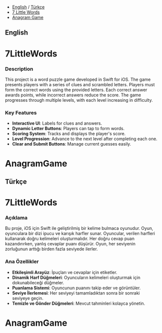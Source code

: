 - [English](#english) / [Türkçe](#türkçe)
- [7 Little Words](#7LittleWords)
- [Anagram Game](#AnagramGame)

## English

# 7LittleWords

### Description
This project is a word puzzle game developed in Swift for iOS. The game presents players with a series of clues and scrambled letters. Players must form the correct words using the provided letters. Each correct answer awards points, while incorrect answers reduce the score. The game progresses through multiple levels, with each level increasing in difficulty.

### Key Features
- **Interactive UI**: Labels for clues and answers.
- **Dynamic Letter Buttons**: Players can tap to form words.
- **Scoring System**: Tracks and displays the player's score.
- **Level Progression**: Advance to the next level after completing each one.
- **Clear and Submit Buttons**: Manage current guesses easily.

# AnagramGame


## Türkçe

# 7LittleWords

### Açıklama
Bu proje, iOS için Swift ile geliştirilmiş bir kelime bulmaca oyunudur. Oyun, oyunculara bir dizi ipucu ve karışık harfler sunar. Oyuncular, verilen harfleri kullanarak doğru kelimeleri oluşturmalıdır. Her doğru cevap puan kazandırırken, yanlış cevaplar puanı düşürür. Oyun, her seviyenin zorluğunun arttığı birden fazla seviyede ilerler.

### Ana Özellikler
- **Etkileşimli Arayüz**: İpuçları ve cevaplar için etiketler.
- **Dinamik Harf Düğmeleri**: Oyuncuların kelimeleri oluşturmak için dokunabileceği düğmeler.
- **Puanlama Sistemi**: Oyuncunun puanını takip eder ve görüntüler.
- **Seviye İlerlemesi**: Her seviyeyi tamamladıktan sonra bir sonraki seviyeye geçin.
- **Temizle ve Gönder Düğmeleri**: Mevcut tahminleri kolayca yönetin.

# AnagramGame
